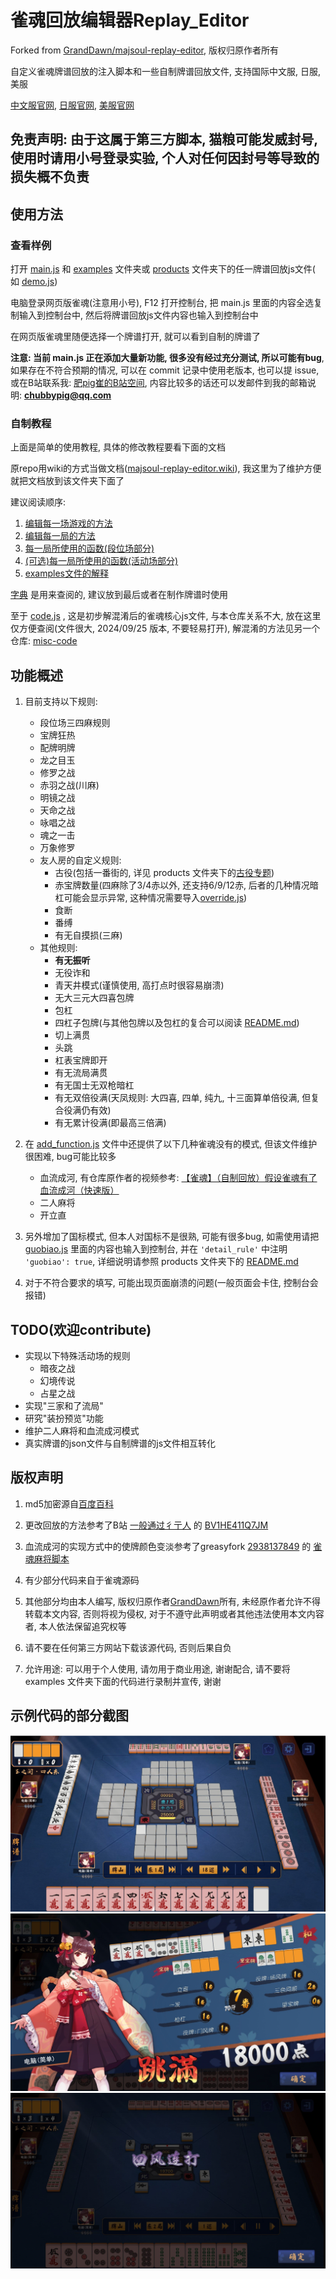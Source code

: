 # 雀魂回放编辑器Replay_Editor

Forked from [GrandDawn/majsoul-replay-editor](https://github.com/GrandDawn/majsoul-replay-editor), 版权归原作者所有

自定义雀魂牌谱回放的注入脚本和一些自制牌谱回放文件, 支持国际中文服, 日服, 美服

[中文服官网](https://www.maj-soul.com), [日服官网](https://mahjongsoul.com), [美服官网](https://mahjongsoul.yo-star.com)

## 免责声明: 由于这属于第三方脚本, 猫粮可能发威封号, 使用时请用小号登录实验, 个人对任何因封号等导致的损失概不负责

## 使用方法

### 查看样例

打开 [main.js](../main.js) 和 [examples](../examples) 文件夹或 [products](../products) 文件夹下的任一牌谱回放js文件(
如 [demo.js](../examples/demo.js))

电脑登录网页版雀魂(注意用小号), F12 打开控制台, 把 main.js 里面的内容全选复制输入到控制台中,
然后将牌谱回放js文件内容也输入到控制台中

在网页版雀魂里随便选择一个牌谱打开, 就可以看到自制的牌谱了

**注意: 当前 main.js 正在添加大量新功能, 很多没有经过充分测试, 所以可能有bug**, 如果存在不符合预期的情况, 可以在 commit 记录中使用老版本,
也可以提 issue, 或在B站联系我: [肥pig崔的B站空间](https://space.bilibili.com/372365985), 内容比较多的话还可以发邮件到我的邮箱说明: **chubbypig@qq.com**

### 自制教程

上面是简单的使用教程, 具体的修改教程要看下面的文档

原repo用wiki的方式当做文档([majsoul-replay-editor.wiki](https://github.com/GrandDawn/majsoul-replay-editor/wiki)),
我这里为了维护方便就把文档放到该文件夹下面了

建议阅读顺序:

1. [编辑每一场游戏的方法](编辑每一场游戏的方法.md)
2. [编辑每一局的方法](编辑每一局的方法.md)
3. [每一局所使用的函数(段位场部分)](每一局所使用的函数（段位场部分）.md)
4. [(可选)每一局所使用的函数(活动场部分)](每一局所使用的函数（活动场部分）.md)
5. [examples文件的解释](examples文件解释.md)

[字典](字典.md) 是用来查阅的, 建议放到最后或者在制作牌谱时使用

至于 [code.js](../code.js) , 这是初步解混淆后的雀魂核心js文件, 与本仓库关系不大, 放在这里仅方便查阅(文件很大, 2024/09/25
版本, 不要轻易打开),
解混淆的方法见另一个仓库: [misc-code](https://github.com/Fat-pig-Cui/misc-code)

## 功能概述

1. 目前支持以下规则:
    - 段位场三四麻规则
    - 宝牌狂热
    - 配牌明牌
    - 龙之目玉
    - 修罗之战
    - 赤羽之战(川麻)
    - 明镜之战
    - 天命之战
    - 咏唱之战
    - 魂之一击
    - 万象修罗
    - 友人房的自定义规则:
        - 古役(包括一番街的, 详见 products 文件夹下的[古役专题](../products/古役专题))
        - 赤宝牌数量(四麻除了3/4赤以外, 还支持6/9/12赤, 后者的几种情况暗杠可能会显示异常, 这种情况需要导入[override.js](../override.js))
        - 食断
        - 番缚
        - 有无自摸损(三麻)
    - 其他规则:
        - **有无振听**
        - 无役诈和
        - 青天井模式(谨慎使用, 高打点时很容易崩溃)
        - 无大三元大四喜包牌
        - 包杠
        - 四杠子包牌(与其他包牌以及包杠的复合可以阅读 [README.md](../products/4P/包牌与包杠的本场划分/README.md))
        - 切上满贯
        - 头跳
        - 杠表宝牌即开
        - 有无流局满贯
        - 有无国士无双枪暗杠
        - 有无双倍役满(天凤规则: 大四喜, 四单, 纯九, 十三面算单倍役满, 但复合役满仍有效)
        - 有无累计役满(即最高三倍满)

2. 在 [add_function.js](../add_function.js) 文件中还提供了以下几种雀魂没有的模式, 但该文件维护很困难, bug可能比较多
    - 血流成河,
      有仓库原作者的视频参考: [【雀魂】（自制回放）假设雀魂有了血流成河（快速版）](https://www.bilibili.com/video/BV1dB4y1F78x)
    - 二人麻将
    - 开立直

3. 另外增加了国标模式, 但本人对国标不是很熟, 可能有很多bug, 如需使用请把 [guobiao.js](../guobiao.js) 里面的内容也输入到控制台,
   并在 `'detail_rule'` 中注明 `'guobiao': true`, 详细说明请参照 products
   文件夹下的 [README.md](../products/国标麻将/README.md)

4. 对于不符合要求的填写, 可能出现页面崩溃的问题(一般页面会卡住, 控制台会报错)

## TODO(欢迎contribute)

- 实现以下特殊活动场的规则
    - 暗夜之战
    - 幻境传说
    - 占星之战
- 实现"三家和了流局"
- 研究"装扮预览"功能
- 维护二人麻将和血流成河模式
- 真实牌谱的json文件与自制牌谱的js文件相互转化

## 版权声明

1. md5加密源自[百度百科](https://baike.baidu.com/item/MD5)

2. 更改回放的方法参考了B站 [一般通过彳亍人](https://space.bilibili.com/23019265)
   的 [BV1HE411Q7JM](https://www.bilibili.com/video/BV1HE411Q7JM)

3. 血流成河的实现方式中的使牌颜色变淡参考了greasyfork [2938137849](https://greasyfork.org/zh-CN/users/749724-2938137849)
   的 [雀魂麻将脚本](https://greasyfork.org/zh-CN/scripts/423689-%E9%9B%80%E9%AD%82%E9%BA%BB%E5%B0%86%E8%84%9A%E6%9C%AC)

4. 有少部分代码来自于雀魂源码

5. 其他部分均由本人编写, 版权归原作者[GrandDawn](https://github.com/GrandDawn)所有, 未经原作者允许不得转载本文内容,
   否则将视为侵权, 对于不遵守此声明或者其他违法使用本文内容者, 本人依法保留追究权等

6. 请不要在任何第三方网站下载该源代码, 否则后果自负

7. 允许用途: 可以用于个人使用, 请勿用于商业用途, 谢谢配合, 请不要将 examples 文件夹下面的代码进行录制并宣传, 谢谢

## 示例代码的部分截图

![](pic/preview1.JPG)
![](pic/preview2.JPG)
![](pic/preview3.JPG)
